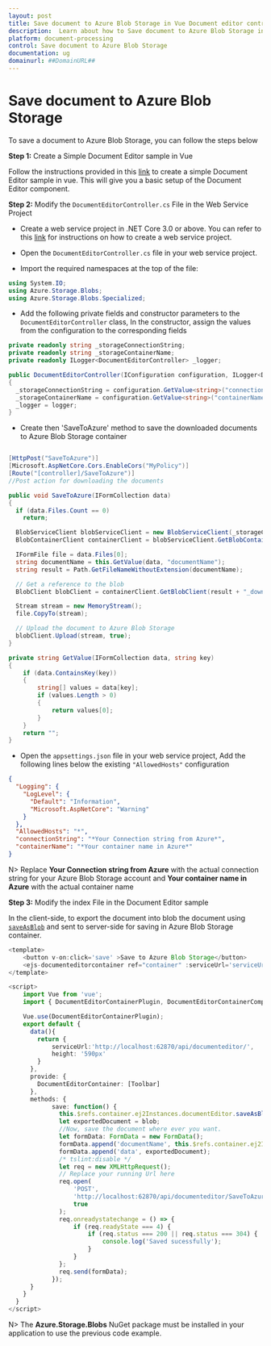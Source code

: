 ```yaml
---
layout: post
title: Save document to Azure Blob Storage in Vue Document editor control | Syncfusion
description:  Learn about how to Save document to Azure Blob Storage in Vue Document editor control of Syncfusion Essential JS 2 and more details.
platform: document-processing
control: Save document to Azure Blob Storage
documentation: ug
domainurl: ##DomainURL##
---
```


# Save document to Azure Blob Storage

To save a document to Azure Blob Storage, you can follow the steps below

**Step 1:** Create a Simple Document Editor sample in Vue

Follow the instructions provided in this [link](../getting-started) to create a simple Document Editor sample in vue. This will give you a basic setup of the Document Editor component.

**Step 2:** Modify the `DocumentEditorController.cs` File in the Web Service Project

* Create a web service project in .NET Core 3.0 or above. You can refer to this [link](../web-services-overview) for instructions on how to create a web service project.

* Open the `DocumentEditorController.cs` file in your web service project.

* Import the required namespaces at the top of the file:

```csharp
using System.IO;
using Azure.Storage.Blobs;
using Azure.Storage.Blobs.Specialized;
```

* Add the following private fields and constructor parameters to the `DocumentEditorController` class, In the constructor, assign the values from the configuration to the corresponding fields

```csharp
private readonly string _storageConnectionString;
private readonly string _storageContainerName;
private readonly ILogger<DocumentEditorController> _logger;

public DocumentEditorController(IConfiguration configuration, ILogger<DocumentEditorController> logger)
{
  _storageConnectionString = configuration.GetValue<string>("connectionString");
  _storageContainerName = configuration.GetValue<string>("containerName");
  _logger = logger;
}
```

* Create then 'SaveToAzure' method to save the downloaded documents to Azure Blob Storage container

```csharp

[HttpPost("SaveToAzure")]
[Microsoft.AspNetCore.Cors.EnableCors("MyPolicy")]
[Route("[controller]/SaveToAzure")]
//Post action for downloading the documents

public void SaveToAzure(IFormCollection data)
{
  if (data.Files.Count == 0)
    return;

  BlobServiceClient blobServiceClient = new BlobServiceClient(_storageConnectionString);
  BlobContainerClient containerClient = blobServiceClient.GetBlobContainerClient(_storageContainerName);

  IFormFile file = data.Files[0];
  string documentName = this.GetValue(data, "documentName");
  string result = Path.GetFileNameWithoutExtension(documentName);

  // Get a reference to the blob
  BlobClient blobClient = containerClient.GetBlobClient(result + "_downloaded.docx");

  Stream stream = new MemoryStream();
  file.CopyTo(stream);

  // Upload the document to Azure Blob Storage
  blobClient.Upload(stream, true);
}

private string GetValue(IFormCollection data, string key)
{
    if (data.ContainsKey(key))
    {
        string[] values = data[key];
        if (values.Length > 0)
        {
            return values[0];
        }
    }
    return "";
}

```

* Open the `appsettings.json` file in your web service project, Add the following lines below the existing `"AllowedHosts"` configuration

```json
{
  "Logging": {
    "LogLevel": {
      "Default": "Information",
      "Microsoft.AspNetCore": "Warning"
    }
  },
  "AllowedHosts": "*",
  "connectionString": "*Your Connection string from Azure*",
  "containerName": "*Your container name in Azure*"
}
```

N> Replace **Your Connection string from Azure** with the actual connection string for your Azure Blob Storage account and **Your container name in Azure** with the actual container name 

**Step 3:**  Modify the index File in the Document Editor sample

In the client-side, to export the document into blob the document using [`saveAsBlob`](https://ej2.syncfusion.com/vue/documentation/api/document-editor#saveasblob) and sent to server-side for saving in Azure Blob Storage container.

```typescript
<template>
    <button v-on:click='save' >Save to Azure Blob Storage</button>
    <ejs-documenteditorcontainer ref="container" :serviceUrl='serviceUrl' :height='height' :enableToolbar='true' :created= "onCreate()"> </ejs-documenteditorcontainer>
</template>

<script>
    import Vue from 'vue';
    import { DocumentEditorContainerPlugin, DocumentEditorContainerComponent,Toolbar } from '@syncfusion/ej2-vue-documenteditor';

    Vue.use(DocumentEditorContainerPlugin);
    export default {
      data(){
        return {
            serviceUrl:'http://localhost:62870/api/documenteditor/',
            height: '590px'
        }
      },
      provide: {
        DocumentEditorContainer: [Toolbar]
      },
      methods: {
            save: function() {
              this.$refs.container.ej2Instances.documentEditor.saveAsBlob('Docx').then((blob: Blob) => {
              let exportedDocument = blob;
              //Now, save the document where ever you want.
              let formData: FormData = new FormData();
              formData.append('documentName', this.$refs.container.ej2Instances.documentEditor.documentName);
              formData.append('data', exportedDocument);
              /* tslint:disable */
              let req = new XMLHttpRequest();
              // Replace your running Url here
              req.open(
                  'POST',
                  'http://localhost:62870/api/documenteditor/SaveToAzure',
                  true
              );
              req.onreadystatechange = () => {
                  if (req.readyState === 4) {
                      if (req.status === 200 || req.status === 304) {
                          console.log('Saved sucessfully');
                      }
                  }
              };
              req.send(formData);
            });
      }
    }
  }
</script>

```

N> The **Azure.Storage.Blobs** NuGet package must be installed in your application to use the previous code example.
